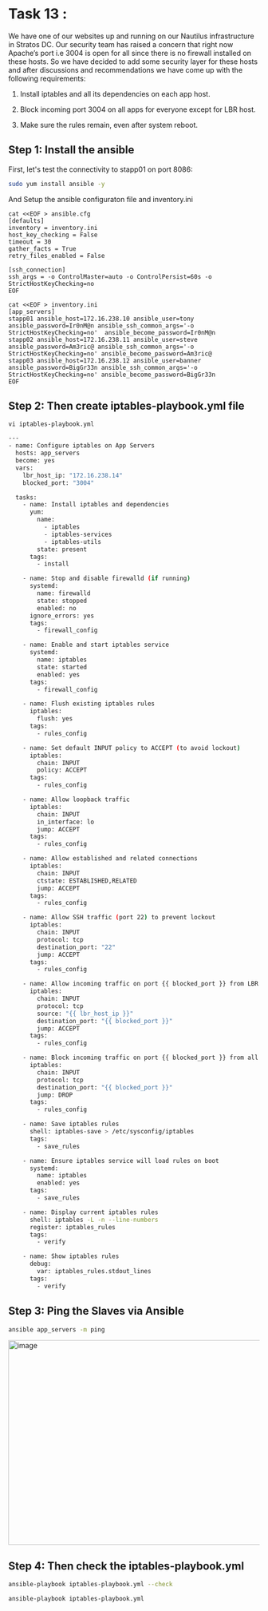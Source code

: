 # Task 13 :

We have one of our websites up and running on our Nautilus infrastructure in Stratos DC. Our security team has raised a concern that right now Apache’s port i.e 3004 is open for all since there is no firewall installed on these hosts. So we have decided to add some security layer for these hosts and after discussions and recommendations we have come up with the following requirements:

1. Install iptables and all its dependencies on each app host.

2. Block incoming port 3004 on all apps for everyone except for LBR host.

3. Make sure the rules remain, even after system reboot.

## Step 1: Install the ansible

First, let's test the connectivity to stapp01 on port 8086:

```bash
sudo yum install ansible -y
```

And Setup the ansible configuraton file and inventory.ini

```
cat <<EOF > ansible.cfg
[defaults]
inventory = inventory.ini
host_key_checking = False
timeout = 30
gather_facts = True
retry_files_enabled = False

[ssh_connection]
ssh_args = -o ControlMaster=auto -o ControlPersist=60s -o StrictHostKeyChecking=no
EOF
```

```
cat <<EOF > inventory.ini
[app_servers]
stapp01 ansible_host=172.16.238.10 ansible_user=tony ansible_password=Ir0nM@n ansible_ssh_common_args='-o StrictHostKeyChecking=no'  ansible_become_password=Ir0nM@n
stapp02 ansible_host=172.16.238.11 ansible_user=steve ansible_password=Am3ric@ ansible_ssh_common_args='-o StrictHostKeyChecking=no' ansible_become_password=Am3ric@
stapp03 ansible_host=172.16.238.12 ansible_user=banner ansible_password=BigGr33n ansible_ssh_common_args='-o StrictHostKeyChecking=no' ansible_become_password=BigGr33n
EOF
```

## Step 2: Then create iptables-playbook.yml file

```
vi iptables-playbook.yml
```

```bash
---
- name: Configure iptables on App Servers
  hosts: app_servers
  become: yes
  vars:
    lbr_host_ip: "172.16.238.14"
    blocked_port: "3004"

  tasks:
    - name: Install iptables and dependencies
      yum:
        name:
          - iptables
          - iptables-services
          - iptables-utils
        state: present
      tags:
        - install

    - name: Stop and disable firewalld (if running)
      systemd:
        name: firewalld
        state: stopped
        enabled: no
      ignore_errors: yes
      tags:
        - firewall_config

    - name: Enable and start iptables service
      systemd:
        name: iptables
        state: started
        enabled: yes
      tags:
        - firewall_config

    - name: Flush existing iptables rules
      iptables:
        flush: yes
      tags:
        - rules_config

    - name: Set default INPUT policy to ACCEPT (to avoid lockout)
      iptables:
        chain: INPUT
        policy: ACCEPT
      tags:
        - rules_config

    - name: Allow loopback traffic
      iptables:
        chain: INPUT
        in_interface: lo
        jump: ACCEPT
      tags:
        - rules_config

    - name: Allow established and related connections
      iptables:
        chain: INPUT
        ctstate: ESTABLISHED,RELATED
        jump: ACCEPT
      tags:
        - rules_config

    - name: Allow SSH traffic (port 22) to prevent lockout
      iptables:
        chain: INPUT
        protocol: tcp
        destination_port: "22"
        jump: ACCEPT
      tags:
        - rules_config

    - name: Allow incoming traffic on port {{ blocked_port }} from LBR host only
      iptables:
        chain: INPUT
        protocol: tcp
        source: "{{ lbr_host_ip }}"
        destination_port: "{{ blocked_port }}"
        jump: ACCEPT
      tags:
        - rules_config

    - name: Block incoming traffic on port {{ blocked_port }} from all other sources
      iptables:
        chain: INPUT
        protocol: tcp
        destination_port: "{{ blocked_port }}"
        jump: DROP
      tags:
        - rules_config

    - name: Save iptables rules
      shell: iptables-save > /etc/sysconfig/iptables
      tags:
        - save_rules

    - name: Ensure iptables service will load rules on boot
      systemd:
        name: iptables
        enabled: yes
      tags:
        - save_rules

    - name: Display current iptables rules
      shell: iptables -L -n --line-numbers
      register: iptables_rules
      tags:
        - verify

    - name: Show iptables rules
      debug:
        var: iptables_rules.stdout_lines
      tags:
        - verify
```

## Step 3: Ping the Slaves via Ansible

```bash
ansible app_servers -m ping
```

<img width="766" height="410" alt="image" src="https://github.com/user-attachments/assets/f2330879-dcc6-4880-93c9-b79c093afa9c" />

## Step 4: Then check the iptables-playbook.yml

```bash
ansible-playbook iptables-playbook.yml --check
```

```bash
ansible-playbook iptables-playbook.yml
```
